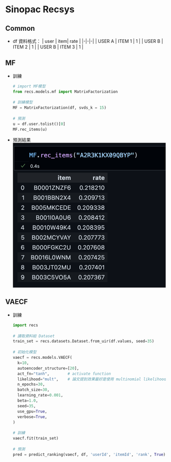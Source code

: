 # Sinopac Recsys
## Common
- df 資料格式：
    | user | item| rate |
    |-|-|-|
    | USER A | ITEM 1 | 1 |
    | USER B | ITEM 2 | 1 | 
    | USER B | ITEM 3 | 1 | 
## MF
- 訓練
  ```python
  # import MF模型
  from recs.models.mf import MatrixFactorization 
  
  # 訓練模型
  MF = MatrixFactorization(df, svds_k = 15)

  # 預測
  u = df.user.tolist()[0]
  MF.rec_items(u)
  ```
- 預測結果
  ![img](img/MF_pred.png)
  
## VAECF
- 訓練
  ```python
  import recs

  # 讀取資料給 Dataset
  train_set = recs.datasets.Dataset.from_uir(df.values, seed=35)

  # 初始化模型
  vaecf = recs.models.VAECF(
    k=10,
    autoencoder_structure=[20],
    act_fn="tanh",        # activate function
    likelihood="mult",    # 論文提到效果最好是使用 multinomial likelihood
    n_epochs=30,
    batch_size=30,
    learning_rate=0.001,
    beta=1.0,
    seed=35,
    use_gpu=True,
    verbose=True,
  )

  # 訓練
  vaecf.fit(train_set)

  # 預測
  pred = predict_ranking(vaecf, df, 'userId', 'itemId', 'rank', True)
  ```




